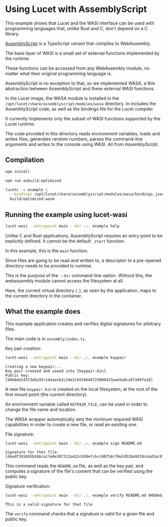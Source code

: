 # Using Lucet with AssemblyScript

This example shows that Lucet and the WASI interface can be used with programming languages that, unlike Rust and C, don't depend on a C library.

[AssemblyScript](https://github.com/AssemblyScript/assemblyscript) is a TypeScript variant that compiles to WebAssembly.

The base layer of WASI is a small set of external functions implemented by the runtime.

These functions can be accessed from any WebAssembly module, no matter what their original programming language is.

AssemblyScript is no exception to that, so we implemented WASA, a thin abstraction between AssemblyScript and these external WASI functions.

In the Lucet image, the WASA module is installed in the `/opt/lucet/share/assemblyscript/modules/wasa` directory. In includes the AssemblyScript code, as well as the bindings file for the Lucet compiler.

It currently implements only the subset of WASI functions supported by the Lucet runtime.

The code provided in this directory reads environment variables, loads and writes files, generates random numbers, parses the command-line arguments and writes to the console using WASI. All from AssemblyScript.

## Compilation

```sh
npm install

npm run asbuild:optimized

lucetc -o example \
  --bindings /opt/lucet/share/assemblyscript/modules/wasa/bindings.json \
  build/optimized.wasm
```

## Running the example using lucet-wasi

```sh
lucet-wasi --entrypoint main --dir .:. example help
```

Unlike C and Rust applications, AssemblyScript requires an entry point to be explicitly defined.
It cannot be the default `_start` function.

In this example, this is the `main` function.

Since files are going to be read and written to, a descriptor to a pre-opened directory needs to be provided to runtime.

This is the purpose of the `--dir` command-line option. Without this, the webassembly module cannot access the filesystem at all.

Here, the current virtual directory (`.`), as seen by the application, maps to the current directory in the container.

## What the example does

This example application creates and verifies digital signatures for arbitrary files.

The main code is in `assembly/index.ts`.

Key pair creation:

```sh
lucet-wasi --entrypoint main --dir .:. example keypair
```

```text
Creating a new keypair...
Key pair created and saved into [keypair.bin]
Public key: [94b8eb14373eb245c1daaacb2c24e2cb554bdd723009423aae5a8ca5fa99fa16]
```

A new file `keypair.bin` is created on the local filesystem, at the root of the first mount point (the current directory).

An environment variable called `KEYPAIR_FILE`, can be used in order to change the file name and location.

The WASA wrapper automatically sets the minimum required WASI capabilities in order to create a new file, or read an existing one.

File signature:

```sh
lucet-wasi --entrypoint main --dir .:. example sign README.md
```

```text
Signature for that file: [deedf3910d5b166ca17e0e307312a422cb50efcbcc90754cf0e2d528a9159c4ad3ac973e3cd9b2c2986fb2e467a0506bc9a5ceb9c7d6d30e360fb4d1cef3c50d]
```

This command reads the `README.md` file, as well as the key pair, and computes a signature of the file's content that can be verified using the public key.

Signature verification:

```sh
lucet-wasi --entrypoint main --dir .:. example verify README.md 94b8eb14373eb245c1daaacb2c24e2cb554bdd723009423aae5a8ca5fa99fa16 deedf3910d5b166ca17e0e307312a422cb50efcbcc90754cf0e2d528a9159c4ad3ac973e3cd9b2c2986fb2e467a0506bc9a5ceb9c7d6d30e360fb4d1cef3c50d
```

```text
This is a valid signature for that file
```

The `verify` command checks that a signature is valid for a given file and public key.
